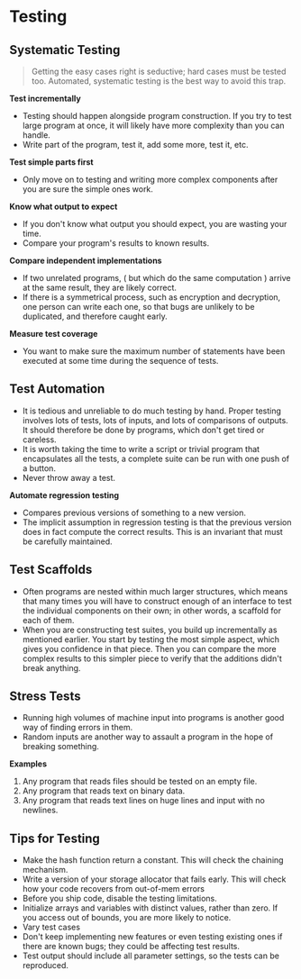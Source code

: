# Testing

Systematic Testing
------------------

> Getting the easy cases right is seductive; hard cases must be tested too.
> Automated, systematic testing is the best way to avoid this trap.

**Test incrementally**
* Testing should happen alongside program construction. If you try to test large program at once,
  it will likely have more complexity than you can handle.
* Write part of the program, test it, add some more, test it, etc.

**Test simple parts first**
* Only move on to testing and writing more complex components after you are sure the simple ones work.

**Know what output to expect**
* If you don't know what output you should expect, you are wasting your time.
* Compare your program's results to known results.

**Compare independent implementations**
* If two unrelated programs, ( but which do the same computation ) arrive at the same result, they are likely correct.
* If there is a symmetrical process, such as encryption and decryption, one person can write each one, so that bugs
  are unlikely to be duplicated, and therefore caught early.

**Measure test coverage**
* You want to make sure the maximum number of statements have been executed at some time during the sequence of tests.


Test Automation
---------------
* It is tedious and unreliable to do much testing by hand. Proper testing involves lots of tests, lots of inputs, and
  lots of comparisons of outputs.
  It should therefore be done by programs, which don't get tired or careless.
* It is worth taking the time to write a script or trivial program that encapsulates all the tests, a complete suite
  can be run with one push of a button.
* Never throw away a test.

**Automate regression testing**
* Compares previous versions of something to a new version.
* The implicit assumption in regression testing is that the previous version does in fact compute the correct results.
  This is an invariant that must be carefully maintained.


Test Scaffolds
--------------
* Often programs are nested within much larger structures, which means that many times you will have to construct enough
  of an interface to test the individual components on their own; in other words, a scaffold for each of them.
* When you are constructing test suites, you build up incrementally as mentioned earlier. 
  You start by testing the most simple aspect, which gives you confidence in that piece. Then you can compare the more complex
  results to this simpler piece to verify that the additions didn't break anything.


Stress Tests
------------
* Running high volumes of machine input into programs is another good way of finding errors in them.
* Random inputs are another way to assault a program in the hope of breaking something.

**Examples**
1. Any program that reads files should be tested on an empty file.
2. Any program that reads text on binary data.
3. Any program that reads text lines on huge lines and input with no newlines.


Tips for Testing
----------------

* Make the hash function return a constant. This will check the chaining mechanism.
* Write a version of your storage allocator that fails early. This will check how your code recovers from out-of-mem errors
* Before you ship code, disable the testing limitations. 
* Initialize arrays and variables with distinct values, rather than zero. If you access out of bounds, you
  are more likely to notice.
* Vary test cases
* Don't keep implementing new features or even testing existing ones if there are known bugs; they 
  could be affecting test results.
* Test output should include all parameter settings, so the tests can be reproduced.


